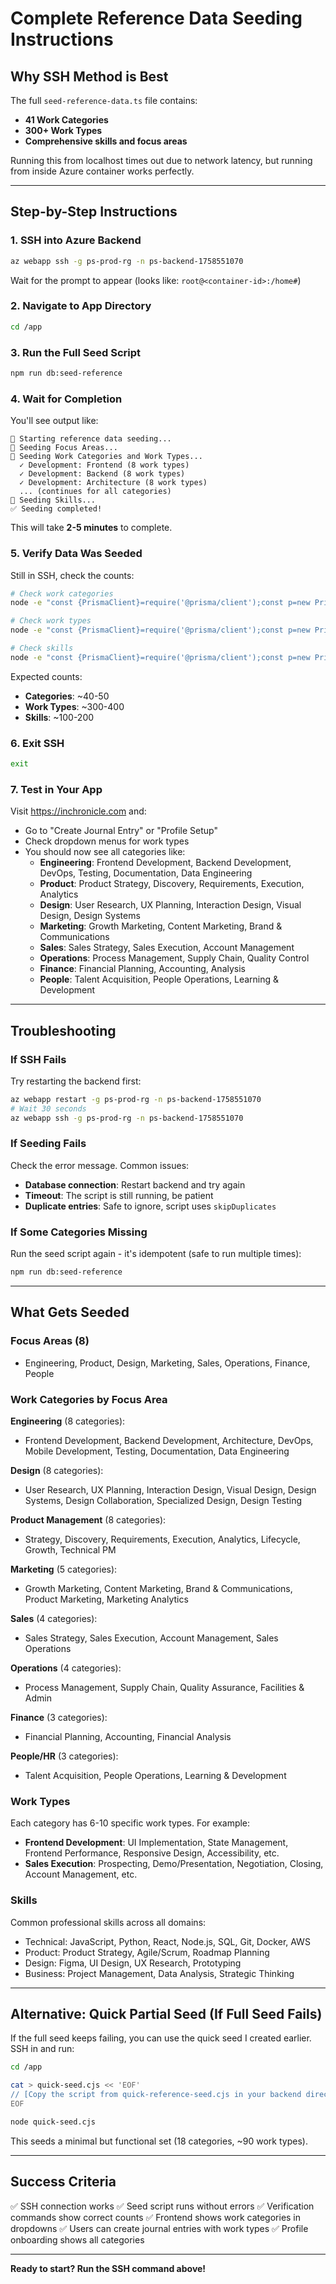 # Complete Reference Data Seeding Instructions

## Why SSH Method is Best

The full `seed-reference-data.ts` file contains:
- **41 Work Categories**
- **300+ Work Types**
- **Comprehensive skills and focus areas**

Running this from localhost times out due to network latency, but running from inside Azure container works perfectly.

---

## Step-by-Step Instructions

### 1. SSH into Azure Backend

```bash
az webapp ssh -g ps-prod-rg -n ps-backend-1758551070
```

Wait for the prompt to appear (looks like: `root@<container-id>:/home#`)

### 2. Navigate to App Directory

```bash
cd /app
```

### 3. Run the Full Seed Script

```bash
npm run db:seed-reference
```

### 4. Wait for Completion

You'll see output like:
```
🌱 Starting reference data seeding...
📝 Seeding Focus Areas...
📂 Seeding Work Categories and Work Types...
  ✓ Development: Frontend (8 work types)
  ✓ Development: Backend (8 work types)
  ✓ Development: Architecture (8 work types)
  ... (continues for all categories)
🎯 Seeding Skills...
✅ Seeding completed!
```

This will take **2-5 minutes** to complete.

### 5. Verify Data Was Seeded

Still in SSH, check the counts:

```bash
# Check work categories
node -e "const {PrismaClient}=require('@prisma/client');const p=new PrismaClient();p.workCategory.count().then(c=>console.log('Categories:',c)).finally(()=>p.\$disconnect());"

# Check work types
node -e "const {PrismaClient}=require('@prisma/client');const p=new PrismaClient();p.workType.count().then(c=>console.log('Work Types:',c)).finally(()=>p.\$disconnect());"

# Check skills
node -e "const {PrismaClient}=require('@prisma/client');const p=new PrismaClient();p.skill.count().then(c=>console.log('Skills:',c)).finally(()=>p.\$disconnect());"
```

Expected counts:
- **Categories**: ~40-50
- **Work Types**: ~300-400
- **Skills**: ~100-200

### 6. Exit SSH

```bash
exit
```

### 7. Test in Your App

Visit https://inchronicle.com and:
- Go to "Create Journal Entry" or "Profile Setup"
- Check dropdown menus for work types
- You should now see all categories like:
  - **Engineering**: Frontend Development, Backend Development, DevOps, Testing, Documentation, Data Engineering
  - **Product**: Product Strategy, Discovery, Requirements, Execution, Analytics
  - **Design**: User Research, UX Planning, Interaction Design, Visual Design, Design Systems
  - **Marketing**: Growth Marketing, Content Marketing, Brand & Communications
  - **Sales**: Sales Strategy, Sales Execution, Account Management
  - **Operations**: Process Management, Supply Chain, Quality Control
  - **Finance**: Financial Planning, Accounting, Analysis
  - **People**: Talent Acquisition, People Operations, Learning & Development

---

## Troubleshooting

### If SSH Fails

Try restarting the backend first:
```bash
az webapp restart -g ps-prod-rg -n ps-backend-1758551070
# Wait 30 seconds
az webapp ssh -g ps-prod-rg -n ps-backend-1758551070
```

### If Seeding Fails

Check the error message. Common issues:
- **Database connection**: Restart backend and try again
- **Timeout**: The script is still running, be patient
- **Duplicate entries**: Safe to ignore, script uses `skipDuplicates`

### If Some Categories Missing

Run the seed script again - it's idempotent (safe to run multiple times):
```bash
npm run db:seed-reference
```

---

## What Gets Seeded

### Focus Areas (8)
- Engineering, Product, Design, Marketing, Sales, Operations, Finance, People

### Work Categories by Focus Area

**Engineering** (8 categories):
- Frontend Development, Backend Development, Architecture, DevOps, Mobile Development, Testing, Documentation, Data Engineering

**Design** (8 categories):
- User Research, UX Planning, Interaction Design, Visual Design, Design Systems, Design Collaboration, Specialized Design, Design Testing

**Product Management** (8 categories):
- Strategy, Discovery, Requirements, Execution, Analytics, Lifecycle, Growth, Technical PM

**Marketing** (5 categories):
- Growth Marketing, Content Marketing, Brand & Communications, Product Marketing, Marketing Analytics

**Sales** (4 categories):
- Sales Strategy, Sales Execution, Account Management, Sales Operations

**Operations** (4 categories):
- Process Management, Supply Chain, Quality Assurance, Facilities & Admin

**Finance** (3 categories):
- Financial Planning, Accounting, Financial Analysis

**People/HR** (3 categories):
- Talent Acquisition, People Operations, Learning & Development

### Work Types
Each category has 6-10 specific work types. For example:
- **Frontend Development**: UI Implementation, State Management, Frontend Performance, Responsive Design, Accessibility, etc.
- **Sales Execution**: Prospecting, Demo/Presentation, Negotiation, Closing, Account Management, etc.

### Skills
Common professional skills across all domains:
- Technical: JavaScript, Python, React, Node.js, SQL, Git, Docker, AWS
- Product: Product Strategy, Agile/Scrum, Roadmap Planning
- Design: Figma, UI Design, UX Research, Prototyping
- Business: Project Management, Data Analysis, Strategic Thinking

---

## Alternative: Quick Partial Seed (If Full Seed Fails)

If the full seed keeps failing, you can use the quick seed I created earlier. SSH in and run:

```bash
cd /app

cat > quick-seed.cjs << 'EOF'
// [Copy the script from quick-reference-seed.cjs in your backend directory]
EOF

node quick-seed.cjs
```

This seeds a minimal but functional set (18 categories, ~90 work types).

---

## Success Criteria

✅ SSH connection works
✅ Seed script runs without errors
✅ Verification commands show correct counts
✅ Frontend shows work categories in dropdowns
✅ Users can create journal entries with work types
✅ Profile onboarding shows all categories

---

**Ready to start? Run the SSH command above!**
